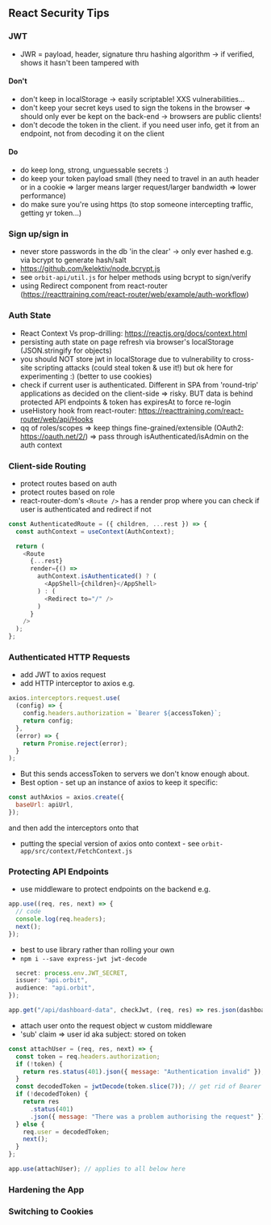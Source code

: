 ## React Security Tips

### JWT

- JWR = payload, header, signature thru hashing algorithm -> if verified, shows it hasn't been tampered with

#### Don't

- don't keep in localStorage -> easily scriptable! XXS vulnerabilities...
- don't keep your secret keys used to sign the tokens in the browser => should only ever be kept on the back-end -> browsers are public clients!
- don't decode the token in the client. if you need user info, get it from an endpoint, not from decoding it on the client

#### Do

- do keep long, strong, unguessable secrets :)
- do keep your token payload small (they need to travel in an auth header or in a cookie => larger means larger request/larger bandwidth => lower performance)
- do make sure you're using https (to stop someone intercepting traffic, getting yr token...)

### Sign up/sign in

- never store passwords in the db 'in the clear' -> only ever hashed e.g. via bcrypt to generate hash/salt
- https://github.com/kelektiv/node.bcrypt.js
- see `orbit-api/util.js` for helper methods using bcrypt to sign/verify
- using Redirect component from react-router (https://reacttraining.com/react-router/web/example/auth-workflow)

### Auth State

- React Context Vs prop-drilling: https://reactjs.org/docs/context.html
- persisting auth state on page refresh via browser's localStorage (JSON.stringify for objects)
- you should NOT store jwt in localStorage due to vulnerability to cross-site scripting attacks (could steal token & use it!) but ok here for experimenting :) (better to use cookies)
- check if current user is authenticated. Different in SPA from 'round-trip' applications as decided on the client-side => risky. BUT data is behind protected API endpoints & token has expiresAt to force re-login
- useHistory hook from react-router: https://reacttraining.com/react-router/web/api/Hooks
- qq of roles/scopes => keep things fine-grained/extensible (OAuth2: https://oauth.net/2/) => pass through isAuthenticated/isAdmin on the auth context

### Client-side Routing

- protect routes based on auth
- protect routes based on role
- react-router-dom's `<Route />` has a render prop where you can check if user is authenticated and redirect if not

```javascript
const AuthenticatedRoute = ({ children, ...rest }) => {
  const authContext = useContext(AuthContext);

  return (
    <Route
      {...rest}
      render={() =>
        authContext.isAuthenticated() ? (
          <AppShell>{children}</AppShell>
        ) : (
          <Redirect to="/" />
        )
      }
    />
  );
};
```

### Authenticated HTTP Requests

- add JWT to axios request
- add HTTP interceptor to axios
  e.g.

```javascript
axios.interceptors.request.use(
  (config) => {
    config.headers.authorization = `Bearer ${accessToken}`;
    return config;
  },
  (error) => {
    return Promise.reject(error);
  }
);
```

- But this sends accessToken to servers we don't know enough about.
- Best option - set up an instance of axios to keep it specific:

```javascript
const authAxios = axios.create({
  baseUrl: apiUrl,
});
```

and then add the interceptors onto that

- putting the special version of axios onto context - see `orbit-app/src/context/FetchContext.js`

### Protecting API Endpoints

- use middleware to protect endpoints on the backend
  e.g.

```javascript
app.use((req, res, next) => {
  // code
  console.log(req.headers);
  next();
});
```

- best to use library rather than rolling your own
- `npm i --save express-jwt jwt-decode`

```javascript
  secret: process.env.JWT_SECRET,
  issuer: "api.orbit",
  audience: "api.orbit",
});

app.get("/api/dashboard-data", checkJwt, (req, res) => res.json(dashboardData));
```

- attach user onto the request object w custom middleware
- 'sub' claim => user id aka subject: stored on token

```javascript
const attachUser = (req, res, next) => {
  const token = req.headers.authorization;
  if (!token) {
    return res.status(401).json({ message: "Authentication invalid" });
  }
  const decodedToken = jwtDecode(token.slice(7)); // get rid of Bearer scheme
  if (!decodedToken) {
    return res
      .status(401)
      .json({ message: "There was a problem authorising the request" });
  } else {
    req.user = decodedToken;
    next();
  }
};

app.use(attachUser); // applies to all below here
```

### Hardening the App

### Switching to Cookies
